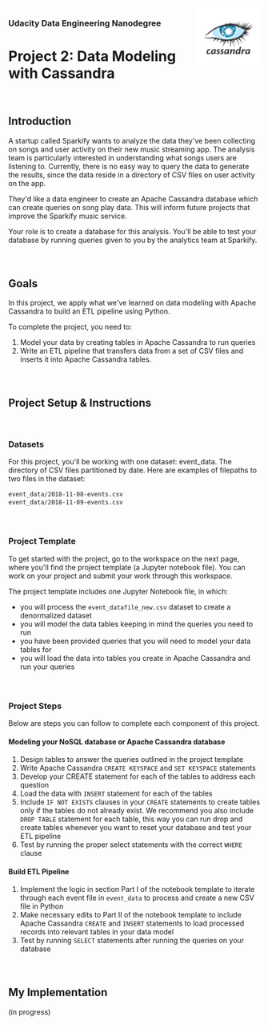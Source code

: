 <img src="assets/cassandra_logo.png" width="25%" align="right" alt="" title="Cassandra logo" />

### Udacity Data Engineering Nanodegree
# Project 2: Data Modeling with Cassandra


##### &nbsp;

<!--- [//]: # (_Photo credit: []_) --->

<!--- For instructions on how to setup and run this project go to the [starter code section.](https://github.com/tommytracey/udacity_data_engineering/p1_data_modeling_postgres#project-starter-code)
##### &nbsp; --->

<!-- The write-up below is also available [here as a blog post](https://medium.com/@thomastracey/training-two-agents-to-play-tennis-8285ebfaec5f). -->

## Introduction
A startup called Sparkify wants to analyze the data they've been collecting on songs and user activity on their new music streaming app. The analysis team is particularly interested in understanding what songs users are listening to. Currently, there is no easy way to query the data to generate the results, since the data reside in a directory of CSV files on user activity on the app.

They'd like a data engineer to create an Apache Cassandra database which can create queries on song play data. This will inform future projects that improve the Sparkify music service.

Your role is to create a database for this analysis. You'll be able to test your database by running queries given to you by the analytics team at Sparkify.


##### &nbsp;

## Goals
In this project, we apply what we've learned on data modeling with Apache Cassandra to build an ETL pipeline using Python.

To complete the project, you need to:
1. Model your data by creating tables in Apache Cassandra to run queries
2. Write an ETL pipeline that transfers data from a set of CSV files and inserts it into Apache Cassandra tables.


##### &nbsp;

## Project Setup & Instructions

##### &nbsp;

### Datasets
For this project, you'll be working with one dataset: event_data. The directory of CSV files partitioned by date. Here are examples of filepaths to two files in the dataset:
```
event_data/2018-11-08-events.csv
event_data/2018-11-09-events.csv
```

##### &nbsp;

### Project Template
To get started with the project, go to the workspace on the next page, where you'll find the project template (a Jupyter notebook file). You can work on your project and submit your work through this workspace.

The project template includes one Jupyter Notebook file, in which:

- you will process the `event_datafile_new.csv` dataset to create a denormalized dataset
- you will model the data tables keeping in mind the queries you need to run
- you have been provided queries that you will need to model your data tables for
- you will load the data into tables you create in Apache Cassandra and run your queries

##### &nbsp;

### Project Steps
Below are steps you can follow to complete each component of this project.

#### Modeling your NoSQL database or Apache Cassandra database
1. Design tables to answer the queries outlined in the project template
1. Write Apache Cassandra `CREATE KEYSPACE` and `SET KEYSPACE` statements
1. Develop your CREATE statement for each of the tables to address each question
1. Load the data with `INSERT` statement for each of the tables
1. Include `IF NOT EXISTS` clauses in your `CREATE` statements to create tables only if the tables do not already exist. We recommend you also include `DROP TABLE` statement for each table, this way you can run drop and create tables whenever you want to reset your database and test your ETL pipeline
1. Test by running the proper select statements with the correct `WHERE` clause

#### Build ETL Pipeline
1. Implement the logic in section Part I of the notebook template to iterate through each event file in `event_data` to process and create a new CSV file in Python
1. Make necessary edits to Part II of the notebook template to include Apache Cassandra `CREATE` and `INSERT` statements to load processed records into relevant tables in your data model
1. Test by running `SELECT` statements after running the queries on your database

##### &nbsp;

## My Implementation

(in progress)

<!--
### Schema Design

<img src="images/sparkify_erd.png" width="100%" align="top-left" alt="" title="Sparkify ERD" />

* (diagram created using [Lucid Chart](https://www.lucidchart.com)) *


#### Schema Notes:
- Some of the identity fields are VARCHAR data types, while others are INT. For example, the source data for *song_id* and *artist_id* contain non numeric characters, so these are VARCHAR. Whereas, *user_id* only contains real numbers, so it is setup as an INT data type, and specifically the BIGINT data type to allow for a larger number of users.
- The timestamp data in the log files is recorded as a BIGINT data type. I decided to store it in its original format in the *start_time* field of the `songplays` table. However, it is converted to a timestamp in the *start_time* field of the `time` table &mdash; which makes it easier to derive the other time values (*hour, day, week* etc.)
- The *songs.duration, artists.latitude*, and *artists.longitude* data types are all set to FLOAT. But, for some reason when I export the schema information they show as data type DOUBLE. I couldn't figure out why this happens. Perhaps it's a bug in psycopg2. Regardless, it does not negatively affect the pipeline (other than allotting more space than is needed).



### Example Queries
Here are some examples of queries I used in my implementation.

```python
## create `songplays` fact table

songplay_table_create = ("""
CREATE TABLE IF NOT EXISTS songplays (
    PRIMARY KEY (songplay_id),
    songplay_id  SERIAL,
    start_time   BIGINT          NOT NULL,
    user_id      INT             NOT NULL,
    level        VARCHAR(50)     NOT NULL,
    song_id      VARCHAR(100)    NOT NULL,
    artist_id    VARCHAR(100)    NOT NULL,
    session_id   BIGINT          NOT NULL,
    location     TEXT,
    user_agent   TEXT)
""")
```

```python
# find songs and artists that match records extracted from log files

song_select = ("""SELECT songs.song_id, artists.artist_id FROM songs
JOIN artists ON songs.artist_id=artists.artist_id
WHERE songs.title=%s
AND artists.name=%s
AND songs.duration=%s
""")
```

```python
# insert the results from the `song_select` query above into the `songplays` table

songplay_table_insert = ("""
    INSERT INTO songplays (start_time, user_id, level, song_id, artist_id, session_id, location, user_agent)
    VALUES (%s, %s, %s, %s, %s, %s, %s, %s)
    ON CONFLICT (songplay_id)
    DO UPDATE
    SET start_time=EXCLUDED.start_time, user_id=EXCLUDED.user_id, level=EXCLUDED.level, song_id=EXCLUDED.song_id, artist_id=EXCLUDED.artist_id, session_id=EXCLUDED.session_id, location=EXCLUDED.location, user_agent=EXCLUDED.user_agent
""")
```



### ETL Output
Here is the output after running `etl.py`. You can see that there's only one record inserted into the `songplays` table. This means, there's only one song within all 30 of the log files that matches any of the records in the `songs` table. Although this is the correct result, it's a bit disappointing. I wish Udacity had setup the project so there are hundreds of matches. It would make the analysis more interesting.  

```
songplay row inserted:
[483] (1542837407796, '15', 'paid', 'SOZCTXZ12AB0182364', 'AR5KOSW1187FB35FF4', 818, 'Chicago-Naperville-Elgin, IL-IN-WI', '"Mozilla/5.0 (X11; Linux x86_64) AppleWebKit/537.36 (KHTML, like Gecko) Ubuntu Chromium/36.0.1985.125 Chrome/36.0.1985.125 Safari/537.36"')

---------
total log records checked in this file = 437
total rows inserted = 1
26/30 files processed.
```

##### &nbsp;

-->
